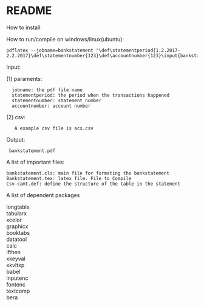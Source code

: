 # README #

How to install:

How to run/compile on windows/linux(ubuntu):

    pdflatex --jobname=bankstatement "\def\statementperiod{1.2.2017-2.2.2017}\def\statementnumber{123}\def\accountnumber{123}\input{bankstatement.tex}"

Input:

  (1) paraments:	
  
      jobname: the pdf file name
      statementperiod: the period when the transactions happened
      statementnumber: statement number
      accountnumber: account number
  (2) csv:
  
       A example csv file is acx.csv 
	

Output:

     bankstatement.pdf


A list of important files:

	bankstatement.cls: main file for formating the bankstatement
	Bankstatement.tex: latex file. File to Compile
	Csv-camt.def: define the structure of the table in the statement

A list of dependent packages

  longtable  
  tabularx  
  xcolor  
  graphicx  
  booktabs  
  datatool  
  calc  
  ifthen  
  xkeyval  
  xkvltxp  
  babel  
  inputenc  
  fontenc  
  textcomp  
  bera
  
